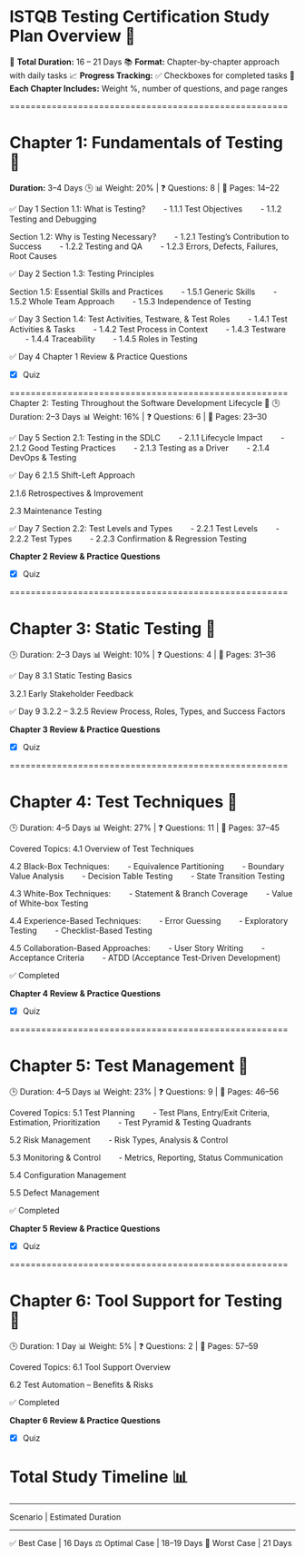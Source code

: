 
# ISTQB Testing Certification Study Plan Overview 🧠 


📅 **Total Duration:** 16 – 21 Days
📚 **Format:** Chapter-by-chapter approach with daily tasks
📈 **Progress Tracking:** ✅ Checkboxes for completed tasks
📝 **Each Chapter Includes:** Weight %, number of questions, and page ranges


=====================================================
# Chapter 1: Fundamentals of Testing 📘 
**Duration:** 3–4 Days                  🕒 
📊 Weight: 20% | ❓ Questions: 8 | 📄 Pages: 14–22

✅ Day 1
 Section 1.1: What is Testing?
  - 1.1.1 Test Objectives
  - 1.1.2 Testing and Debugging

 Section 1.2: Why is Testing Necessary?
  - 1.2.1 Testing’s Contribution to Success
  - 1.2.2 Testing and QA
  - 1.2.3 Errors, Defects, Failures, Root Causes

✅ Day 2
 Section 1.3: Testing Principles

 Section 1.5: Essential Skills and Practices
  - 1.5.1 Generic Skills
  - 1.5.2 Whole Team Approach
  - 1.5.3 Independence of Testing

✅ Day 3
 Section 1.4: Test Activities, Testware, & Test Roles
  - 1.4.1 Test Activities & Tasks
  - 1.4.2 Test Process in Context
  - 1.4.3 Testware
  - 1.4.4 Traceability
  - 1.4.5 Roles in Testing

✅ Day 4
 Chapter 1 Review & Practice Questions

- [x] Quiz


=====================================================
 Chapter 2: Testing Throughout the Software Development Lifecycle 📘
🕒 Duration: 2–3 Days
📊 Weight: 16% | ❓ Questions: 6 | 📄 Pages: 23–30

✅ Day 5
 Section 2.1: Testing in the SDLC
  - 2.1.1 Lifecycle Impact
  - 2.1.2 Good Testing Practices
  - 2.1.3 Testing as a Driver
  - 2.1.4 DevOps & Testing

✅ Day 6
 2.1.5 Shift-Left Approach

 2.1.6 Retrospectives & Improvement

 2.3 Maintenance Testing

✅ Day 7
 Section 2.2: Test Levels and Types
  - 2.2.1 Test Levels
  - 2.2.2 Test Types
  - 2.2.3 Confirmation & Regression Testing

 **Chapter 2 Review & Practice Questions**

- [x] Quiz


=====================================================
# Chapter 3: Static Testing 📘
🕒 Duration: 2–3 Days
📊 Weight: 10% | ❓ Questions: 4 | 📄 Pages: 31–36

✅ Day 8
 3.1 Static Testing Basics

 3.2.1 Early Stakeholder Feedback

✅ Day 9
 3.2.2 – 3.2.5 Review Process, Roles, Types, and Success Factors

**Chapter 3 Review & Practice Questions**

- [x] Quiz

=====================================================
# Chapter 4: Test Techniques 📘
🕒 Duration: 4–5 Days
📊 Weight: 27% | ❓ Questions: 11 | 📄 Pages: 37–45

Covered Topics:
4.1 Overview of Test Techniques

4.2 Black-Box Techniques:
  - Equivalence Partitioning
  - Boundary Value Analysis
  - Decision Table Testing
  - State Transition Testing

4.3 White-Box Techniques:
  - Statement & Branch Coverage
  - Value of White-box Testing

4.4 Experience-Based Techniques:
  - Error Guessing
  - Exploratory Testing
  - Checklist-Based Testing

4.5 Collaboration-Based Approaches:
  - User Story Writing
  - Acceptance Criteria
  - ATDD (Acceptance Test-Driven Development)

✅ Completed

**Chapter 4 Review & Practice Questions**

- [x] Quiz


=====================================================
# Chapter 5: Test Management 📘
🕒 Duration: 4–5 Days
📊 Weight: 23% | ❓ Questions: 9 | 📄 Pages: 46–56

Covered Topics:
5.1 Test Planning
  - Test Plans, Entry/Exit Criteria, Estimation, Prioritization
  - Test Pyramid & Testing Quadrants

5.2 Risk Management
  - Risk Types, Analysis & Control

5.3 Monitoring & Control
  - Metrics, Reporting, Status Communication

5.4 Configuration Management

5.5 Defect Management

✅ Completed
 
**Chapter 5 Review & Practice Questions**

- [x] Quiz


=====================================================
# Chapter 6: Tool Support for Testing 📘
🕒 Duration: 1 Day
📊 Weight: 5% | ❓ Questions: 2 | 📄 Pages: 57–59

Covered Topics:
6.1 Tool Support Overview

6.2 Test Automation – Benefits & Risks

✅ Completed
 
**Chapter 6 Review & Practice Questions**

- [x] Quiz


# Total Study Timeline 📊
____________________________________________________
Scenario	          |         Estimated Duration
____________________________________________________
✅ Best Case	        |           16    Days
⚖️ Optimal Case	     |           18–19 Days
🐢 Worst Case	     |           21    Days